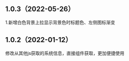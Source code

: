 ## 1.0.3（2022-05-26）
1.新增白色背景上拉显示背景色时标题色、左侧图标渐变  
## 1.0.2（2022-01-12）
修改从其他js获取的系统信息，直接组件获取，更加便捷使用
